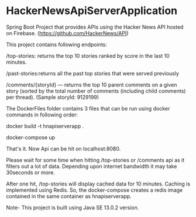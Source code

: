 # HackerNewsApiServerApplication
Spring Boot Project that provides APIs using the Hacker News API hosted on Firebase. (https://github.com/HackerNews/API)

This project contains following endpoints:

/top-stories: returns the top 10 stories ranked by score in the last 10 minutes.

/past-stories:returns all the past top stories that were served previously

/comments/{storyId} — returns the top 10 parent comments on a given story (sorted by the total number of comments (including child comments) per thread). (Sample storyId: 9129199)


The DockerFiles folder contains 3 files that can be run using docker commands in following order:

docker build -t hnapiserverapp .

docker-compose up


That's it. Now Api can be hit on localhost:8080.

Please wait for some time when hitting /top-stories or /comments api as it filters out a lot of data. Depending upon internet bandwidth it may take 30seconds or more.

After one hit, /top-stories will display cached data for 10 minutes. Caching is implemented using Redis. So, the docker-compose creates a redis image contained in the same container as hnapiserverapp.

Note- This project is built using Java SE 13.0.2 version.
